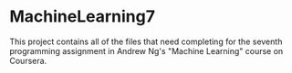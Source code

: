 # MachineLearning7
This project contains all of the files that need completing for the seventh programming assignment in Andrew Ng's "Machine Learning" course on Coursera.
